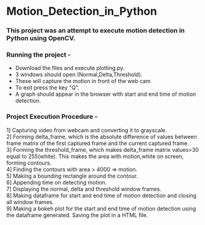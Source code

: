 # Motion_Detection_in_Python
### This project was an attempt to execute motion detection in Python using OpenCV.

### Running the project -  
- Download the files and execute plotting.py.  
- 3 windows should open (Normal,Delta,Threshold).  
- These will capture the motion in front of the web cam  
- To exit press the key "Q".  
- A graph should appear in the browser with start and end time of motion detection.  

### Project Execution Procedure -
1] Capturing video from webcam and converting it to grayscale.  
2] Forming delta_frame, which is the absolute difference of values between frame matrix of the first captured frame and the current captured frame.  
3] Forming the threshold_frame, which makes delta_frame matrix values>30 equal to 255(white). This makes the area with motion,white on screen, forming contours.  
4] Finding the contours with area > 4000 => motion.  
5] Making a bounding rectangle around the contour.  
6] Appending time on detecting motion.  
7] Displaying the normal, delta and threshold window frames.  
8] Making dataframe for start and end time of motion detection and closing all window frames.  
9] Making a bokeh plot for the start and end time of motion detection using the dataframe generated. Saving the plot in a HTML file.  


